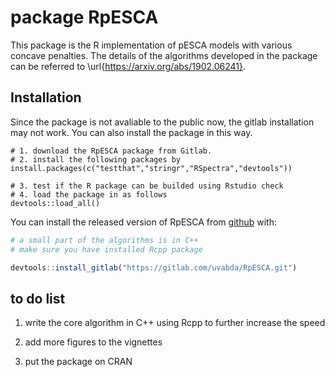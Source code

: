 # package RpESCA

This package is the R implementation of pESCA models with various concave penalties. The details of the 
algorithms developed in the package can be referred to \url{https://arxiv.org/abs/1902.06241}.

## Installation
Since the package is not avaliable to the public now, the gitlab installation 
may not work. You can also install the package in this way.
```{r}
# 1. download the RpESCA package from Gitlab. 
# 2. install the following packages by
install.packages(c("testthat","stringr","RSpectra","devtools"))

# 3. test if the R package can be builded using Rstudio check
# 4. load the package in as follows
devtools::load_all()

```


You can install the released version of RpESCA from [github](https://github.com) with:

``` r
# a small part of the algorithms is in C++
# make sure you have installed Rcpp package

devtools::install_gitlab("https://gitlab.com/uvabda/RpESCA.git")
```

## to do list
1. write the core algorithm in C++ using Rcpp to further increase the speed

2. add more figures to the vignettes

3. put the package on CRAN
